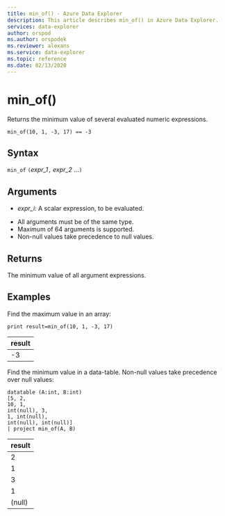 ```yaml
---
title: min_of() - Azure Data Explorer
description: This article describes min_of() in Azure Data Explorer.
services: data-explorer
author: orspod
ms.author: orspodek
ms.reviewer: alexans
ms.service: data-explorer
ms.topic: reference
ms.date: 02/13/2020
---
```

# min_of()

Returns the minimum value of several evaluated numeric expressions.

```kusto
min_of(10, 1, -3, 17) == -3
```

## Syntax

`min_of` `(`*expr_1*`,` *expr_2* ...`)`

## Arguments

* *expr_i*: A scalar expression, to be evaluated.

- All arguments must be of the same type.
- Maximum of 64 arguments is supported.
- Non-null values take precedence to null values.

## Returns

The minimum value of all argument expressions.

## Examples

Find the maximum value in an array: 

<!-- csl: https://help.kusto.windows.net/Samples  -->
```kusto
print result=min_of(10, 1, -3, 17) 
```

|result|
|---|
|-3|

Find the minimum value in a data-table. Non-null values take precedence over null values:

<!-- csl: https://help.kusto.windows.net/Samples  -->
```kusto
datatable (A:int, B:int)
[5, 2,
10, 1,
int(null), 3,
1, int(null),
int(null), int(null)]
| project min_of(A, B)
```

|result|
|---|
|2|
|1|
|3| 
|1| 
|(null) |